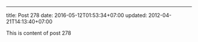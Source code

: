 ---
title: Post 278
date: 2016-05-12T01:53:34+07:00
updated: 2012-04-21T14:13:40+07:00

This is content of post 278
